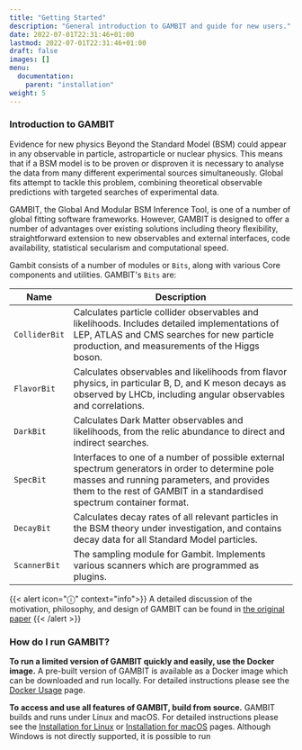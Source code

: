 ```yaml
---
title: "Getting Started"
description: "General introduction to GAMBIT and guide for new users."
date: 2022-07-01T22:31:46+01:00
lastmod: 2022-07-01T22:31:46+01:00
draft: false
images: []
menu:
  documentation:
    parent: "installation"
weight: 5
---
```


### Introduction to GAMBIT

Evidence for new physics Beyond the Standard Model (BSM) could appear in any observable in particle, astroparticle or nuclear physics. This means that if a BSM model is to be proven or disproven it is necessary to analyse the data from many different experimental sources simultaneously. Global fits attempt to tackle this problem, combining theoretical observable predictions with targeted searches of experimental data.

GAMBIT, the Global And Modular BSM Inference Tool, is one of a number of global fitting software frameworks. However, GAMBIT is designed to offer a number of advantages over existing solutions including theory flexibility, straightforward extension to new observables and external interfaces, code availability, statistical secularism and computational speed.

Gambit consists of a number of 
modules or `Bits`, along with various Core components and utilities. GAMBIT's `Bits` are:

| Name | Description |
| --- | --- |
| `ColliderBit` | Calculates particle collider observables and likelihoods. Includes detailed implementations of LEP, ATLAS and CMS searches for new particle production, and measurements of the Higgs boson. |
| `FlavorBit` | Calculates observables and likelihoods from flavor physics, in particular B, D, and K meson decays as observed by LHCb, including angular observables and correlations. |
| `DarkBit` | Calculates Dark Matter observables and likelihoods, from the relic abundance to direct and indirect searches. |
| `SpecBit` | Interfaces to one of a number of possible external spectrum generators in order to determine pole masses and running parameters, and provides them to the rest of GAMBIT in a standardised spectrum container format. |
| `DecayBit` | Calculates decay rates of all relevant particles in the BSM theory under investigation, and contains decay data for all Standard Model particles. |
| `ScannerBit` | The sampling module for Gambit. Implements various scanners which are programmed as plugins. |

{{< alert icon="ⓘ" context="info">}}
A detailed discussion of the motivation, philosophy, and design of GAMBIT can be found in [the original paper](https://arxiv.org/abs/1705.07908)
{{< /alert >}}

### How do I run GAMBIT?

**To run a limited version of GAMBIT quickly and easily, use the Docker image.** A pre-built version of GAMBIT is available as a Docker image which can be downloaded and run locally. For detailed instructions please see the [Docker Usage](/documentation/docker_usage/) page.

**To access and use all features of GAMBIT, build from source.** GAMBIT builds and runs under Linux and macOS. For detailed instructions please see the [Installation for Linux](/documentation/installation_for_linux/) or [Installation for macOS](/documentation/installation_for_macos) pages. Although Windows is not directly supported, it is possible to run 